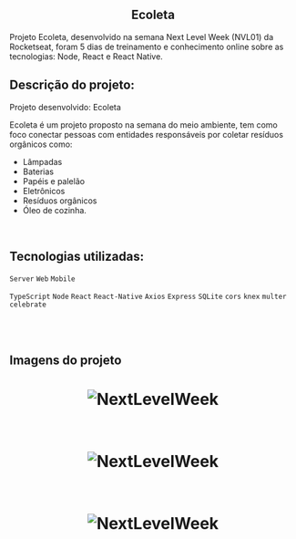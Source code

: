 <h2 align="center">
  Ecoleta
</h2>

Projeto Ecoleta, desenvolvido na semana Next Level Week (NVL01) da Rocketseat, foram 5 dias de treinamento e conhecimento online sobre as tecnologias: Node, React e React Native.

## Descrição do projeto:
Projeto desenvolvido: Ecoleta

Ecoleta é um projeto proposto na semana do meio ambiente, tem como foco conectar pessoas com entidades responsáveis por coletar resíduos orgânicos como:
  * Lâmpadas
  * Baterias
  * Papéis e palelão
  * Eletrônicos
  * Resíduos orgânicos 
  * Óleo de cozinha.
<br>

## Tecnologias utilizadas:

`Server` `Web` `Mobile`<br>

`TypeScript` `Node` `React` `React-Native` `Axios` `Express` `SQLite` `cors` `knex` `multer` `celebrate`


<br>
<br>

## Imagens do projeto
<h1 align="center">
    <img alt="NextLevelWeek" title="#NextLevelWeek" src="https://github.com/carlosjunior1983/rocketseat-nvl-01/blob/master/imgs-readme/web1.png"  /><br>
</h1>
<br>
<h1 align="center">
    <img alt="NextLevelWeek" title="#NextLevelWeek" src="https://github.com/carlosjunior1983/rocketseat-nvl-01/blob/master/imgs-readme/web2.png"  /><br>
</h1>
<br>
<h1 align="center">
    <img alt="NextLevelWeek" title="#NextLevelWeek" src="https://github.com/carlosjunior1983/rocketseat-nvl-01/blob/master/imgs-readme/mobile.png"  /><br>
</h1>
